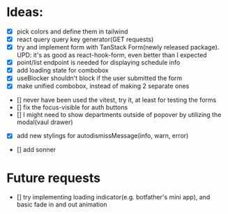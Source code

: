 # Ideas:
- [x] pick colors and define them in tailwind
- [x] react query query key generator(GET requests)
- [x] try and implement form with TanStack Form(newly released package). UPD: it's as good as react-hook-form, even better than I expected
- [x] point/list endpoint is needed for displaying schedule info
- [x] add loading state for combobox
- [x] useBlocker shouldn't block if the user submitted the form
- [x] make unified combobox, instead of making 2 separate ones
- [] never have been used the vitest, try it, at least for testing the forms
- [] fix the focus-visible for auth buttons
- [] I might need to show departments outside of popover by utilizing the modal(vaul drawer)
- [x] add new stylings for autodismissMessage(info, warn, error)
- [] add sonner

# Future requests
- [] try implementing loading indicator(e.g. botfather's mini app), and basic fade in and out animation

